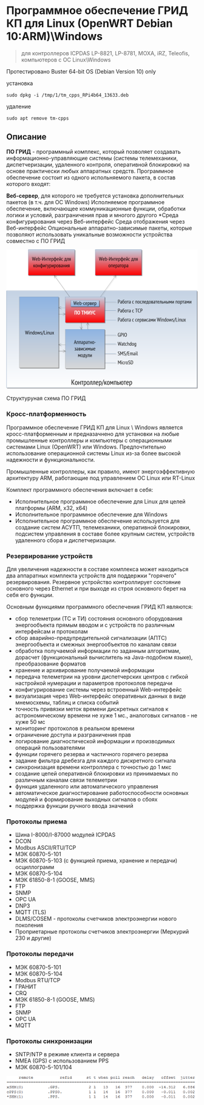 # Программное обеспечение ГРИД КП для Linux (OpenWRT Debian 10:ARM)\Windows

> для контроллеров ICPDAS LP-8821, LP-8781, MOXA, iRZ, Teleofis, компьютеров с ОС Linux\Windows

Протестировано Buster 64-bit OS (Debian Version 10) only

установка

```con
sudo dpkg -i /tmp/1/tm_cpps_RPi4b64_13633.deb
```

удаление

```con
sudo apt remove tm-cpps
```

## Описание

__ПО ГРИД__ - программный комплекс, который позволяет создавать информационно-управляющие системы (системы телемеханики, диспетчеризации, удаленного контроля, оперативной блокировки) на основе практически любых аппаратных средств. Программное обеспечение состоит из одного испольняемого пакета, в состав которого входят:

__Веб-сервер__, для которого не требуется установка дополнительных пакетов (в т.ч. для ОС Windows)
Исполняемое программное обеспечение, включающее коммуникационные функции, обработки логики и условий, разграничения прав и многого другого
*Среда конфигурирования через Веб-интерфейс
Среда отображения через Веб-интерфейс
Опциональные аппаратно-зависимые пакеты, которые позволяют использовать уникальные возможности устройства совместно с ПО ГРИД

![Структуруная схема ПО ГРИД](/pictures/structure.png)

Структуруная схема ПО ГРИД

### Кросс-платформенность
Программное обеспечение ГРИД КП для Linux \ Windows является кросс-платформенным и предназачнено для установки на любые промышленные контроллеры и компьютеры с операционными системами Linux (OpenWRT) или Windows. Предпочтительно использование операционной системы Linux из-за более высокой надежности и функциональности.

Промышленные контроллеры, как правило, имеют энергоэффективную архитектуру ARM, работающие под управлением ОС Linux или RT-Linux

Комплект программного обеспечения включает в себя:

* Исполнительное программное обеспечение для Linux для целей платформы (ARM, x32, x64)
* Исполнительное программное обеспечение для Windows
* Исполнительное программное обеспечение используется для создание систем АСУТП, телемеханики, оперативной блокировки, подсистем управления в составе более крупным систем, устройств удаленного сбора и диспетчеризации.

### Резервирование устройств
Для увеличения надежности в составе комплекса может находиться два аппаратных комплекта устройств для поддержки "горячего" резервирования. Резервное устройство контроллирует состояние основного через Ethernet и при выходе из строя основного берет на себя его функции.

Основным функциями программного обеспечения ГРИД КП являются:
* сбор телеметрии (ТС и ТИ) состояния основного оборудования энергообъекта прямым вводом и с устройств по различным интерфейсам и протоколам
* сбор аварийно-предупредительной сигнализации (АПТС) энергообъекта и смежных энергообъектов по каналам связи
* обработка получаемой информации по заданным алгоритмам, дорасчет (функциональный вычислитель на Java-подобном языке), преобразование форматов
* хранение и архивирование получаемой информации
* передача телеметрии на уровни диспетчерских центров с гибкой настройкой нумерации и параметров протоколов передачи
* конфигурирование системы через встроенный Web-интерфейс
* визуализация через Web-интерфейс оперативных данных в виде мнемосхемы, таблиц и списка событий
* точность привязки меток времени дискретных сигналов к астрономическому времени не хуже 1 мс., аналоговых сигналов - не хуже 50 мс
* мониторинг протоколов в реальном времени
* ограничение доступа и разграничения прав
* логирование диагностической информации и производимых операций пользователями
* функции горячего резерва и частичного горячего резерва
* задание фильтра дребезга для каждого дискретного сигнала
* синхронизация времени контроллера с точностью до 1 мкс
* создание цепей оперативной блокировки из принимаемых по различным каналам связи телеметрии
* функция удаленного или автоматического управления
* автоматическое диагностирование работоспособности основных модулей и формирование выходных сигналов о сбоях
* поддержка функции ручного ввода значений

### Протоколы приема

* Шина I-8000/I-87000 модулей ICPDAS
* DCON
* Modbus ASCII/RTU/TCP
* МЭК 60870-5-101
* МЭК 60870-5-103 (с функцией приема, хранение и передачи) осциллограмм
* МЭК 60870-5-104
* МЭК 61850-8-1 (GOOSE, MMS)
* FTP
* SNMP
* OPC UA
* DNP3
* MQTT (TLS)
* DLMS/COSEM - протоколы счетчиков электроэнергии нового поколения
* Проприетарные протоколы счетчиков электроэнергии (Меркурий 230 и другие)

### Протоколы передачи

* МЭК 60870-5-101
* МЭК 60870-5-104
* Modbus RTU/TCP
* ГРАНИТ
* CRQ
* МЭК 61850-8-1 (GOOSE, MMS)
* FTP
* SNMP
* OPC UA
* MQTT

### Протоколы синхронизации

* SNTP/NTP в режиме клиента и сервера
* NMEA (GPS) с использованием PPS
* МЭК 60870-5-101/104

![Точность синхронизации контроллера от GPS приемника через ntpd - 11 мкс](/pictures/4.png)

